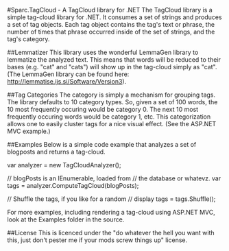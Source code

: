 #Sparc.TagCloud - A TagCloud library for .NET
The TagCloud library is a simple tag-cloud library for .NET.  It consumes a set of strings and produces a set of tag objects.  Each tag object contains the tag's text or phrase, the number of times that phrase occurred inside of the set of strings, and the tag's category.

##Lemmatizer
This library uses the wonderful LemmaGen library to lemmatize the analyzed text.  This means that words will be reduced to their bases (e.g. "cat" and "cats") will show up in the tag-cloud simply as "cat".  (The LemmaGen library can be found here: http://lemmatise.ijs.si/Software/Version3).

##Tag Categories
The category is simply a mechanism for grouping tags.  The library defaults to 10 category types.  So, given a set of 100 words, the 10 most frequently occuring would be category 0.  The next 10 most frequently occuring words would be category 1, etc.  This categorization allows one to easily cluster tags for a nice visual effect.  (See the ASP.NET MVC example.)

##Examples
Below is a simple code example that analyzes a set of blogposts and returns a tag-cloud.

   var analyzer = new TagCloudAnalyzer();

   // blogPosts is an IEnumerable<String>, loaded from
   // the database or whatevz.
   var tags = analyzer.ComputeTagCloud(blogPosts);

   // Shuffle the tags, if you like for a random
   // display
   tags = tags.Shuffle();

For more examples, including rendering a tag-cloud using ASP.NET MVC, look at the Examples folder in the source.

##License
This is licenced under the "do whatever the hell you want with this, just don't pester me if your mods screw things up" license.